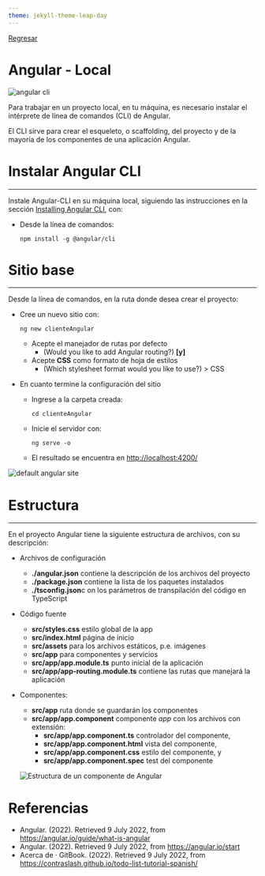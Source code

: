 ```yaml
---
theme: jekyll-theme-leap-day
---
```


[Regresar](/DAWM/)

Angular - Local
===============

![angular cli](https://www.programaenlinea.net/wp-content/uploads/2018/06/angular-cli.jpg)

Para trabajar en un proyecto local, en tu máquina, es necesario instalar el intérprete de línea de comandos (CLI) de Angular.

El CLI sirve para crear el esqueleto, o scaffolding, del proyecto y de la mayoría de los componentes de una aplicación Angular.

Instalar Angular CLI
====================

* * *

Instale Angular-CLI en su máquina local, siguiendo las instrucciones en la sección [Installing Angular CLI](https://angular.io/cli#installing-angular-cli), con:  
  

*   Desde la línea de comandos: 
    ```
    npm install -g @angular/cli
    ```

Sitio base
==========

* * *

Desde la línea de comandos, en la ruta donde desea crear el proyecto:

* Cree un nuevo sitio con: 
  ```
  ng new clienteAngular
  ```

    + Acepte el manejador de rutas por defecto
        - (Would you like to add Angular routing?) **\[y\]**
    + Acepte **CSS** como formato de hoja de estilos 
        - (Which stylesheet format would you like to use?) > CSS
* En cuanto termine la configuración del sitio
    + Ingrese a la carpeta creada: 
      ```
      cd clienteAngular
      ```

    + Inicie el servidor con: 
      ```
      ng serve -o
      ```
      
    + El resultado se encuentra en [http://localhost:4200/](http://localhost:4200/)

![default angular site](https://i.stack.imgur.com/2DZqQ.png)

Estructura
==========

* * *

En el proyecto Angular tiene la siguiente estructura de archivos, con su descripción:  
  

* Archivos de configuración
    + **./angular.json** contiene la descripción de los archivos del proyecto
    + **./package.json** contiene la lista de los paquetes instalados
    + **./tsconfig.json**c on los parámetros de transpilación del código en TypeScript  
          
* Código fuente
    + **src/styles.css** estilo global de la app
    + **src/index.html** página de inicio
    + **src/assets** para los archivos estáticos, p.e. imágenes
    + **src/app** para componentes y servicios
    + **src/app/app.module.ts** punto inicial de la aplicación
    + **src/app/app-routing.module.ts** contiene las rutas que manejará la aplicación
* Componentes:
    + **src/app** ruta donde se guardarán los componentes
    + **src/app/app.component** componente _app_ con los archivos con extensión:
        -  **src/app/app.component.ts** controlador del componente,  
        -  **src/app/app.component.html** vista del componente,
        -  **src/app/app.component.css** estilo del componente, y 
        -  **src/app/app.component.spec** test del componente


    ![Estructura de un componente de Angular](https://contraslash.github.io/todo-list-tutorial-spanish/Angular%20Component.001.jpeg)


Referencias
=======

* Angular. (2022). Retrieved 9 July 2022, from https://angular.io/guide/what-is-angular
* Angular. (2022). Retrieved 9 July 2022, from https://angular.io/start
* Acerca de · GitBook. (2022). Retrieved 9 July 2022, from https://contraslash.github.io/todo-list-tutorial-spanish/